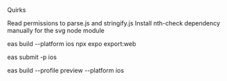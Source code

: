 Quirks

Read permissions to parse.js and stringify.js
Install nth-check dependency manually for the svg node module

<!-- Build -->
eas build --platform ios
npx expo export:web

<!-- Submit App -->
eas submit -p ios


<!-- Platform Preview -->
eas build --profile preview --platform ios



